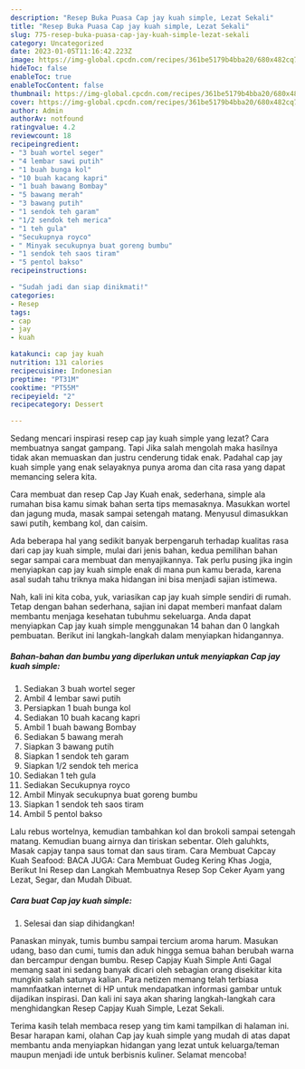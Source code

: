 ```yaml
---
description: "Resep Buka Puasa Cap jay kuah simple, Lezat Sekali"
title: "Resep Buka Puasa Cap jay kuah simple, Lezat Sekali"
slug: 775-resep-buka-puasa-cap-jay-kuah-simple-lezat-sekali
category: Uncategorized
date: 2023-01-05T11:16:42.223Z
image: https://img-global.cpcdn.com/recipes/361be5179b4bba20/680x482cq70/cap-jay-kuah-simple-foto-resep-utama.jpg
hideToc: false
enableToc: true
enableTocContent: false
thumbnail: https://img-global.cpcdn.com/recipes/361be5179b4bba20/680x482cq70/cap-jay-kuah-simple-foto-resep-utama.jpg
cover: https://img-global.cpcdn.com/recipes/361be5179b4bba20/680x482cq70/cap-jay-kuah-simple-foto-resep-utama.jpg
author: Admin
authorAv: notfound
ratingvalue: 4.2
reviewcount: 18
recipeingredient:
- "3 buah wortel seger"
- "4 lembar sawi putih"
- "1 buah bunga kol"
- "10 buah kacang kapri"
- "1 buah bawang Bombay"
- "5 bawang merah"
- "3 bawang putih"
- "1 sendok teh garam"
- "1/2 sendok teh merica"
- "1 teh gula"
- "Secukupnya royco"
- " Minyak secukupnya buat goreng bumbu"
- "1 sendok teh saos tiram"
- "5 pentol bakso"
recipeinstructions:

- "Sudah jadi dan siap dinikmati!"
categories:
- Resep
tags:
- cap
- jay
- kuah

katakunci: cap jay kuah 
nutrition: 131 calories
recipecuisine: Indonesian
preptime: "PT31M"
cooktime: "PT55M"
recipeyield: "2"
recipecategory: Dessert

---
```



Sedang mencari inspirasi resep cap jay kuah simple yang lezat? Cara membuatnya sangat gampang. Tapi Jika salah mengolah maka hasilnya tidak akan memuaskan dan justru cenderung tidak enak. Padahal cap jay kuah simple yang enak selayaknya punya aroma dan cita rasa yang dapat memancing selera kita.


Cara membuat dan resep Cap Jay Kuah enak, sederhana, simple ala rumahan bisa kamu simak bahan serta tips memasaknya. Masukkan wortel dan jagung muda, masak sampai setengah matang. Menyusul dimasukkan sawi putih, kembang kol, dan caisim.

Ada beberapa hal yang sedikit banyak berpengaruh terhadap kualitas rasa dari cap jay kuah simple, mulai dari jenis bahan, kedua pemilihan bahan segar sampai cara membuat dan menyajikannya. Tak perlu pusing jika ingin menyiapkan cap jay kuah simple enak di mana pun kamu berada, karena asal sudah tahu triknya maka hidangan ini bisa menjadi sajian istimewa.


Nah, kali ini kita coba, yuk, variasikan cap jay kuah simple sendiri di rumah. Tetap dengan bahan sederhana, sajian ini dapat memberi manfaat dalam membantu menjaga kesehatan tubuhmu sekeluarga. Anda dapat menyiapkan Cap jay kuah simple menggunakan 14 bahan dan 0 langkah pembuatan. Berikut ini langkah-langkah dalam menyiapkan hidangannya.

<!--inarticleads1-->

##### Bahan-bahan dan bumbu yang diperlukan untuk menyiapkan Cap jay kuah simple:

1. Sediakan 3 buah wortel seger
1. Ambil 4 lembar sawi putih
1. Persiapkan 1 buah bunga kol
1. Sediakan 10 buah kacang kapri
1. Ambil 1 buah bawang Bombay
1. Sediakan 5 bawang merah
1. Siapkan 3 bawang putih
1. Siapkan 1 sendok teh garam
1. Siapkan 1/2 sendok teh merica
1. Sediakan 1 teh gula
1. Sediakan Secukupnya royco
1. Ambil  Minyak secukupnya buat goreng bumbu
1. Siapkan 1 sendok teh saos tiram
1. Ambil 5 pentol bakso


Lalu rebus wortelnya, kemudian tambahkan kol dan brokoli sampai setengah matang. Kemudian buang airnya dan tiriskan sebentar. Oleh galuhkts, Masak capjay tanpa saus tomat dan saus tiram. Cara Membuat Capcay Kuah Seafood: BACA JUGA: Cara Membuat Gudeg Kering Khas Jogja, Berikut Ini Resep dan Langkah Membuatnya Resep Sop Ceker Ayam yang Lezat, Segar, dan Mudah Dibuat. 

<!--inarticleads2-->

##### Cara buat Cap jay kuah simple:


1. Selesai dan siap dihidangkan!

Panaskan minyak, tumis bumbu sampai tercium aroma harum. Masukan udang, baso dan cumi, tumis dan aduk hingga semua bahan berubah warna dan bercampur dengan bumbu. Resep Capjay Kuah Simple Anti Gagal memang saat ini sedang banyak dicari oleh sebagian orang disekitar kita mungkin salah satunya kalian. Para netizen memang telah terbiasa mamnfaatkan internet di HP untuk mendapatkan informasi gambar untuk dijadikan inspirasi. Dan kali ini saya akan sharing langkah-langkah cara menghidangkan Resep Capjay Kuah Simple, Lezat Sekali. 

Terima kasih telah membaca resep yang tim kami tampilkan di halaman ini. Besar harapan kami, olahan Cap jay kuah simple yang mudah di atas dapat membantu anda menyiapkan hidangan yang lezat untuk keluarga/teman maupun menjadi ide untuk berbisnis kuliner. Selamat mencoba!
